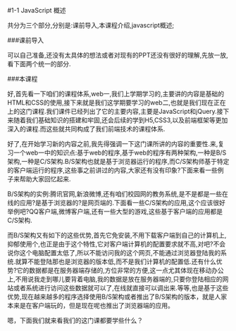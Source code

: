 #1-1 JavaScript 概述

共分为三个部分,分别是:课前导入,本课程介绍,javascript概述;

###课前导入

可以自己准备,还没有太具体的想法或者对现有的PPT还没有很好的理解,先放一放,看下面两个统一的部分.

###本课程

好,首先看一下咱们的课程体系,web一,我们上学期学习的,主要讲的内容是基础的HTML和CSS的使用,接下来就是我们这学期要学习的web二,也就是我们现在正在上的这门课程.我们课件已经列出了它的主要内容,主要是JavaScript和jQuery.接下来随着我们基础知识的搭建和牢固,还会后续的学到H5,CSS3,以及前端框架等更加深入的课程.而这些就共同构成了我们前端技术的课程体系.

好了,在开始学习新的内容之前,我先得强调一下这门课所讲的内容的重要性.来,复习一个web一中的知识点:基于web的程序,基于web的程序有两种架构,一种是B/S架构,一种是C/S架构.B/S架构也就是基于浏览器运行的程序,而C/S架构师基于特定的客户端运行的程序,这些事之前讲过的内容,大家还有没有印象?下面来看一些例子来帮助大家回忆起来.

B/S架构的实例:腾讯官网,新浪微博,还有咱们校园网的教务系统,是不是都是一些在线的应用?是基于浏览器的?是网页端的.下面看一些C/S架构的应用,这个应该很好举例吧?QQ客户端,微博客户端,还有一些大型的游戏,这些基于客户端的应用都是C/S架构.

而B/S架构又有如下的这些优势,首先它免安装,不用下载客户端到自己的计算机上,抑郁使用个,也正是由于这个特性,它对客户端计算机的配置要求就不高,对吧?不会说你这个电脑配置太低了,所以不能访问我的这个网页,不能通过浏览器登陆我的系统.就算不能登陆那也是浏览器的版本低,而不是我们计算机的配置低.还有什么优势?它的数据都是在服务器端存储的,方位非常的方便,这一点尤其体现在移动办公上,不用说我走到哪儿要背着电脑,我的数据是放在服务器端的,只要你登陆相应的网站或者系统进行访问这些数据就可以了,在线就直接可以调出来.等等,也是基于这些优势,现在越来越多的程序选择使用B/S架构或者推出了B/S架构的版本，就是人家本来是在客户端玩的，但是现在呢也推出了浏览器端的应用。

嗯，下面我们就来看我们的这门课都要学些什么？